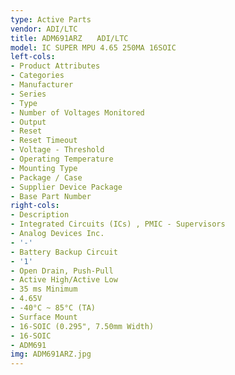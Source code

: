 ```yaml
---
type: Active Parts
vendor: ADI/LTC
title: ADM691ARZ　　ADI/LTC
model: IC SUPER MPU 4.65 250MA 16SOIC
left-cols:
- Product Attributes
- Categories
- Manufacturer
- Series
- Type
- Number of Voltages Monitored
- Output
- Reset
- Reset Timeout
- Voltage - Threshold
- Operating Temperature
- Mounting Type
- Package / Case
- Supplier Device Package
- Base Part Number
right-cols:
- Description
- Integrated Circuits (ICs) , PMIC - Supervisors
- Analog Devices Inc.
- '-'
- Battery Backup Circuit
- '1'
- Open Drain, Push-Pull
- Active High/Active Low
- 35 ms Minimum
- 4.65V
- -40°C ~ 85°C (TA)
- Surface Mount
- 16-SOIC (0.295", 7.50mm Width)
- 16-SOIC
- ADM691
img: ADM691ARZ.jpg
---
```

